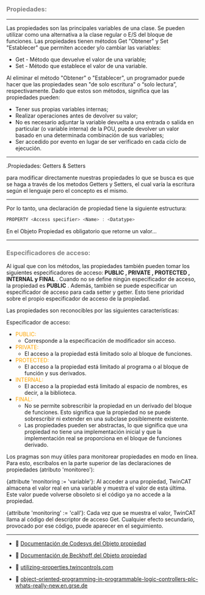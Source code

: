 ### <span style="color:grey">Propiedades:</span>

***
Las propiedades son las principales variables de una clase. Se pueden utilizar como una alternativa a la clase regular o
E/S del bloque de funciones.
Las propiedades tienen métodos Get "Obtener" y Set "Establecer" que permiten acceder y/o cambiar las variables:

- Get - Método que devuelve el valor de una variable;
- Set - Método que establece el valor de una variable.

Al eliminar el método "Obtener" o "Establecer", un programador puede hacer que las propiedades sean "de solo escritura" o
“solo lectura”, respectivamente.
Dado que estos son métodos, significa que las propiedades pueden:

- Tener sus propias variables internas;
- Realizar operaciones antes de devolver su valor;
- No es necesario adjuntar la variable devuelta a una entrada o salida en particular (o
variable interna) de la POU, puede devolver un valor basado en una determinada combinación de sus
variables;
- Ser accedido por evento en lugar de ser verificado en cada ciclo de ejecución.

***
.Propiedades: Getters & Setters

para modificar directamente nuestras propiedades lo que se busca es que se haga a través de los metodos Getters y Setters, el cual varía la escritura según el lenguaje pero el concepto es el mismo.
***
Por lo tanto, una declaración de propiedad tiene la siguiente estructura:

```typescript
PROPERTY <Access specifier> <Name> : <Datatype>
```
En el Objeto Propiedad es obligatorio que retorne un valor...
***
### <span style="color:grey">Especificadores de acceso:</span>
Al igual que con los métodos, las propiedades también pueden tomar los siguientes especificadores de acceso: **PUBLIC , PRIVATE , PROTECTED , INTERNAL y FINAL** . Cuando no se define ningún especificador de acceso, la propiedad es **PUBLIC** . Además, también se puede especificar un especificador de acceso para cada setter y getter. Esto tiene prioridad sobre el propio especificador de acceso de la propiedad.

Las propiedades son reconocibles por las siguientes características:

Especificador de acceso:

- <span style="color:orange">PUBLIC:</span> 
    - Corresponde a la especificación de modificador sin acceso.
- <span style="color:orange">PRIVATE:</span> 
    - El acceso a la propiedad está limitado solo al bloque de funciones.
- <span style="color:orange">PROTECTED:</span>
    - El acceso a la propiedad está limitado al programa o al bloque de función y sus derivados.
- <span style="color:orange">INTERNAL:</span>
    - El acceso a la propiedad está limitado al espacio de nombres, es decir, a la biblioteca.
- <span style="color:orange">FINAL:</span> 
    - No se permite sobrescribir la propiedad en un derivado del bloque de funciones. Esto significa que la propiedad no se puede sobrescribir ni extender en una subclase posiblemente existente.
    - Las propiedades pueden ser abstractas, lo que significa que una propiedad no tiene una implementación inicial y que la implementación real se proporciona en el bloque de funciones derivado.

Los pragmas son muy útiles para monitorear propiedades en modo en línea. Para esto, escríbalos en la parte superior de las declaraciones de propiedades (atributo 'monitoreo'):

{attribute 'monitoring := 'variable'}:  Al acceder a una propiedad, TwinCAT almacena el valor real en una variable y muestra el valor de esta última. Este valor puede volverse obsoleto si el código ya no accede a la propiedad.

{attribute 'monitoring' := 'call'}:  Cada vez que se muestra el valor, TwinCAT llama al código del descriptor de acceso Get. Cualquier efecto secundario, provocado por ese código, puede aparecer en el seguimiento.

***
- 🔗 [Documentación de Codesys del Objeto propiedad](https://help.codesys.com/api-content/2/codesys/3.5.12.0/en/_cds_obj_property/#b08bdbd0d86c0a8640e00400511-id-5dbd3039bdbd0d85c0a8640e003d7982)

- 🔗 [Documentación de Beckhoff del Objeto propiedad](https://infosys.beckhoff.com/english.php?content=../content/1033/tc3_plc_intro/2530307467.html&id=)

- 🔗 [utilizing-properties,twincontrols.com](https://twincontrols.com/community/twincat-troubleshooting/utilizing-properties/#post-76)

- 🔗 [object-oriented-programming-in-programmable-logic-controllers-plc-whats-really-new,en.grse.de](https://en.grse.de/blog/object-oriented-programming-in-programmable-logic-controllers-plc-whats-really-new/)

